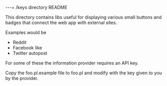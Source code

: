 ---+ /keys directory README

This directory contains libs useful for displaying various small 
buttons and badges that connect the web app with external sites.

Examples would be 

 * Reddit
 * Facebook like
 * Twitter autopost
  
 For some of these the information provider requires an API key.
 
 Copy the foo.pl.example file to foo.pl and modify with the key given to you by the provider.
 
 

 
 
 
 
 
 